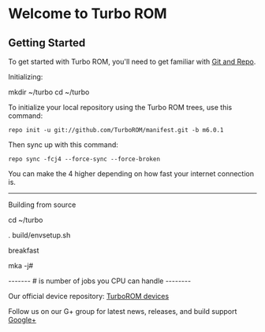 Welcome to Turbo ROM
===================


Getting Started
---------------

To get started with Turbo ROM, you'll need to get familiar with
[Git and Repo](http://source.android.com/download/using-repo).

Initializing:

mkdir ~/turbo
cd ~/turbo

To initialize your local repository using the Turbo ROM trees, use this command:


	repo init -u git://github.com/TurboROM/manifest.git -b m6.0.1
	


Then sync up with this command:

	repo sync -fcj4 --force-sync --force-broken
	
You can make the 4 higher depending on how fast your internet connection is. 


 ------------
 
Building from source

cd ~/turbo

. build/envsetup.sh

breakfast <device>

mka -j#

 ------- # is number of jobs you CPU can handle --------
 
 Our official device repository:
 [TurboROM devices](https://github.com/TurboROM-Devices)
 
 
 
 Follow us on our G+ group for latest news, releases, and build support
 [Google+](https://plus.google.com/communities/100107549156816400681)
